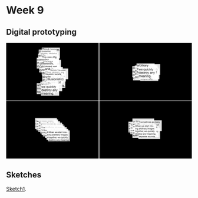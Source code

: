# Week 9

## Digital prototyping
![png](https://github.com/KristineGudmundsen/CodeWords/raw/master/SKO/Week_09/LayersDemo.png)

## Sketches
[Sketch1](https://kristinegudmundsen.github.io/CodeWords/SKO/Week_09/MajorProjectSketch01/).
